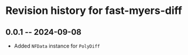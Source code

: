 # Revision history for fast-myers-diff

## 0.0.1 -- 2024-09-08

- Added `NFData` instance for `PolyDiff`
